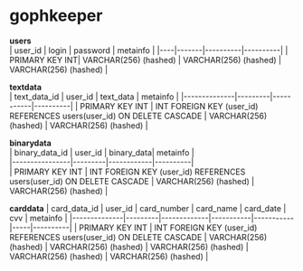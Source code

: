 # gophkeeper

**users**                       
| user_id | login | password | metainfo |
|----|-------|----------|----------|
| PRIMARY KEY INT| VARCHAR(256) (hashed) | VARCHAR(256) (hashed) | VARCHAR(256) (hashed) |

**textdata**                                                
| text_data_id | user_id | text_data | metainfo |
|--------------|---------|-----------|----------|
| PRIMARY KEY INT | INT FOREIGN KEY (user_id) REFERENCES users(user_id) ON DELETE CASCADE | VARCHAR(256) (hashed)  | VARCHAR(256) (hashed) |

**binarydata**                                               
| binary_data_id | user_id | binary_data| metainfo |                                
|----------------|---------|------------|----------|                     
| PRIMARY KEY INT | INT FOREIGN KEY (user_id) REFERENCES users(user_id) ON DELETE CASCADE | VARCHAR(256) (hashed) | VARCHAR(256) (hashed) |

**carddata**
| card_data_id | user_id | card_number | card_name | card_date | cvv | metainfo |
|--------------|---------|-------------|-----------|-----------|-----|----------|
| PRIMARY KEY INT | INT FOREIGN KEY (user_id) REFERENCES users(user_id) ON DELETE CASCADE | VARCHAR(256) (hashed) | VARCHAR(256) (hashed) | VARCHAR(256) (hashed) | VARCHAR(256) (hashed) | VARCHAR(256) (hashed) |
